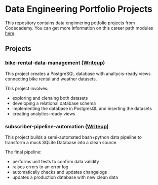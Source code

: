 # Data Engineering Portfolio Projects

This repository contains data enginnering potfolio projects from Codecademy. You can get more information on this career path modules [here](https://www.codecademy.com/learn/paths/data-engineer).

## Projects
### bike-rental-data-management ([Writeup](https://github.com/SereniT33/Codecademy_DE_Portfolio/blob/main/bike-rental-data-management/README.md))
This project creates a PostgreSQL database with analtycis-ready views connecting bike rental and weather datasets. 

This project involves:
- exploring and clenaing both datasets
- developing a relational database schema
- implementing the database in PostgresQL and inserting the datasets
- creating analytics-ready views

### subscriber-pipeline-automation ([Writeup](https://github.com/SereniT33/Codecademy_DE_Portfolio/blob/main/subscriber-pipeline-automation/README.md))
This project builds a semi-automated bash+python data pipeline to transform a mock SQLite Database into a clean source. 

The final pipeline:
- performs unit tests to confirm data validity
- raises errors to an error log
- automatically checks and updates changelogs
- updates a production database with new clean data
